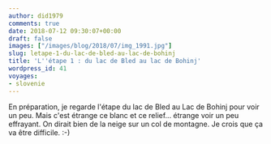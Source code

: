 ```yaml
---
author: did1979
comments: true
date: 2018-07-12 09:30:07+00:00
draft: false
images: ["/images/blog/2018/07/img_1991.jpg"]
slug: letape-1-du-lac-de-bled-au-lac-de-bohinj
title: 'L''étape 1 : du lac de Bled au lac de Bohinj'
wordpress_id: 41
voyages:
- slovenie
---
```


En préparation, je regarde l'étape du lac de Bled au Lac de Bohinj pour voir un peu. Mais c'est étrange ce blanc et ce relief... étrange voir un peu effrayant. On dirait bien de la neige sur un col de montagne. Je crois que ça va être difficile. :-)
